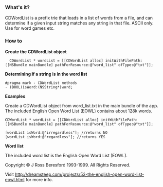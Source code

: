 ### What's it?

CDWordList is a prefix trie that loads in a list of words from a file, and can determine if a given input string matches any string in that file. ASCII only. Use for word games etc.

### How to

**Create the CDWordList object**

	  CDWordList * wordList = [[CDWordList alloc] initWithFilePath:[[NSBundle mainBundle] pathForResource:@"word_list" ofType:@"txt"]];

**Determining if a string is in the word list**

	#pragma mark - CDWordList methods
	- (BOOL)isWord:(NSString*)word;

**Examples**

  Create a CDWordList object from word_list.txt in the main bundle of the app. The included English Open Word List (EOWL) contains about 128k words.

	CDWordList * wordList = [[CDWordList alloc] initWithFilePath:[[NSBundle mainBundle] pathForResource:@"word_list" ofType:@"txt"]];

	[wordList isWord:@"irregardless"]; //returns NO
	[wordList isWord:@"regardless"]; //returns YES
	
**Word list**

The included word list is the English Open Word List (EOWL).

Copyright © J Ross Beresford 1993-1999. All Rights Reserved.

Visit http://dreamsteep.com/projects/53-the-english-open-word-list-eowl.html for more info.
